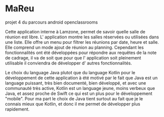 # MaReu
projet 4 du parcours android openclassrooms

Cette application interne à Lamzone, permet de savoir quelle salle de réunion est libre.
L' application montre les salles réservées ou utilisées dans une liste.
Elle offre un menu pour filtrer les réunions par date, heure et salle.
Elle comprend un mode ajout de réunion au planning.
Cependant les fonctionnalités ont été développées pour répondre aux requêtes de la note de cadrage, 
il va de soit que pour que l' application soit pleinement utilisable il conviendra de développer d' autres fonctionnalités.

Le choix du language Java plutot que du language Kotlin pour le développement de cette application à été motivé par le fait que 
Java est un language puissant, très bien documenté, bien développé, et avec une communauté très active, Kotlin est un language jeune, moins verbeux que Java, et assez proche de Swift ce qui est un plus pour le développement "mobile". Pour ma part le choix de Java tient surtout au fait que je le connais mieux que Kotlin, et donc il me permet de développer plus rapidement.
